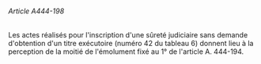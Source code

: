 ###### Article A444-198

Les actes réalisés pour l'inscription d'une sûreté judiciaire sans demande d'obtention d'un titre exécutoire (numéro 42 du tableau 6) donnent lieu à la perception de la moitié de l'émolument fixé au 1° de l'article A. 444-194.

